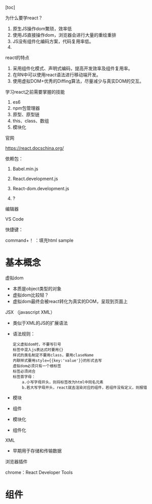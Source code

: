 [toc]

为什么要学react？

1. 原生JS操作dom繁琐，效率低
2. 使用JS直接操作dom，浏览器会进行大量的重绘重排
3. JS没有组件化编码方案，代码复用率低。
4. 



react的特点

1. 采用组件化模式、声明式编码，提高开发效率及组件复用率。
2. 在RN中可以使用react语法进行移动端开发。
3. 使用虚拟DOM+优秀的Diffing算法，尽量减少与真实DOM的交互。



学习react之前需要掌握的技能

1. es6
2. npm包管理器
3. 原型、原型链
4. this、class、数组
5. 模块化



官网

https://react.docschina.org/



依赖包：

1. Babel.min.js

2. React.development.js

3. React-dom.development.js

4. ?

   





编辑器

VS Code

快捷键：

command+！ ：填充html sample



# 基本概念

虚拟dom

- 本质是object类型的对象
- 虚拟dom比较轻？
- 虚拟dom最终会被react转化为真实的DOM，呈现到页面上

JSX （javascript XML）

- 类似于XML的JS的扩展语法

- 语法规则：

  ```
  定义虚拟dom时，不要写引号
  标签中混入js表达式时要用{}
  样式的类名制定不要用class，要用claseName
  内联样式要用style={{key:'value'}}的形式去写
  虚拟dom必须只有一个根标签
  标签必须闭合
  标签首字母：
      a.小写字母开头，则将标签改为html中同名元素
      b.若大写字母开头，react就去渲染对应的组件，若组件没有定义，则报错
  
  ```

- 模块

- 组件

- 模块化

- 组件化

XML

- 早期用于存储和传输数据



浏览器插件

chrome：React Developer Tools

# 组件

